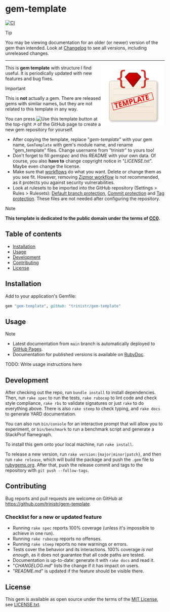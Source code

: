 # gem-template

<!-- [![Gem Version](https://badge.fury.io/rb/gem_template.svg?icon=si%3Arubygems)](https://rubygems.org/gems/gem_template) -->
[![CI](https://github.com/trinistr/gem-template/actions/workflows/CI.yaml/badge.svg)](https://github.com/trinistr/gem-template/actions/workflows/CI.yaml)

> [!TIP]
> You may be viewing documentation for an older (or newer) version of the gem than intended. Look at [Changelog](https://github.com/trinistr/gem-template/blob/main/CHANGELOG.md) to see all versions, including unreleased changes.

***

<img src="logo.svg" alt="" align="right">

This is **gem template** with structure I find useful. It is periodically updated with new features and bug fixes.

> [!IMPORTANT]
> This is **not** actually a gem. There are released gems with similar names, but they are not related to this template in any way.

You can press ![Use this template](https://img.shields.io/badge/Use%20this%20template-1f833d) button at the top-right ↗️ of the GitHub page to create a new gem repository for yourself.

- After copying the template, replace "*gem-template*" with your gem name, `GemTemplate` with gem's module name, and rename "gem_template" files. Change username from "trinistr" to yours too!
- Don't forget to fill *gemspec* and this *README* with your own data. Of course, you also **have to** change copyright notice in "*LICENSE.txt*". Maybe even change the license.
- Make sure that [workflows](/.github/workflows) do what you want. Delete or change them as you see fit. However, removing [Zizmor workflow](/.github/workflows/zizmor.yaml) is not recommended, as it protects you against security vulnerabilities.
- Look at rulesets to be imported into the GitHub repository (Settings > Rules > Rulesets): [Default branch protection](/.github/Default%20branch%20protection.json), [Commit protection](/.github/Commit%20protection.json) and [Tag protection](/.github/Tag%20protection.json). These files are not needed after configuring the repository.

> [!NOTE]
> **This template is dedicated to the public domain under the terms of [CC0](https://creativecommons.org/publicdomain/zero/1.0/).**

## Table of contents

- [Installation](#installation)
- [Usage](#usage)
- [Development](#development)
- [Contributing](#contributing)
- [License](#license)

## Installation

Add to your application's Gemfile:

```ruby
gem "gem-template", github: "trinistr/gem-template"
```

## Usage

> [!Note]
> - Latest documentation from `main` branch is automatically deployed to [GitHub Pages](https://trinistr.github.io/gem-template).
> - Documentation for published versions is available on [RubyDoc](https://rubydoc.info/gems/gem-template).

TODO: Write usage instructions here

## Development

After checking out the repo, run `bundle install` to install dependencies. Then, run `rake spec` to run the tests, `rake rubocop` to lint code and check style compliance, `rake rbs` to validate signatures or just `rake` to do everything above. There is also `rake steep` to check typing, and `rake docs` to generate YARD documentation.

You can also run `bin/console` for an interactive prompt that will allow you to experiment, or `bin/benchmark` to run a benchmark script and generate a StackProf flamegraph.

To install this gem onto your local machine, run `rake install`.

To release a new version, run `rake version:{major|minor|patch}`, and then run `rake release`, which will build the package and push the `.gem` file to [rubygems.org](https://rubygems.org). After that, push the release commit and tags to the repository with `git push --follow-tags`.

## Contributing

Bug reports and pull requests are welcome on GitHub at https://github.com/trinistr/gem-template.

### Checklist for a new or updated feature

- Running `rake spec` reports 100% coverage (unless it's impossible to achieve in one run).
- Running `rake rubocop` reports no offenses.
- Running `rake steep` reports no new warnings or errors.
- Tests cover the behavior and its interactions. 100% coverage *is not enough*, as it does not guarantee that all code paths are tested.
- Documentation is up-to-date: generate it with `rake docs` and read it.
- "*CHANGELOG.md*" lists the change if it has impact on users.
- "*README.md*" is updated if the feature should be visible there.

## License

This gem is available as open source under the terms of the [MIT License](https://opensource.org/licenses/MIT), see [LICENSE.txt](https://github.com/trinistr/gem-template/blob/main/LICENSE.txt).
